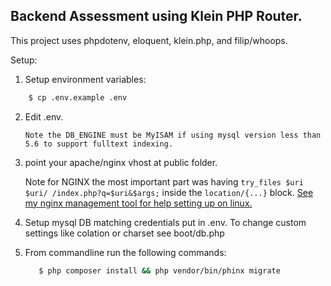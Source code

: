 ## Backend Assessment using Klein PHP Router.

This project uses phpdotenv, eloquent, klein.php, and filip/whoops. 

Setup: 

1. Setup environment variables: 
```bash 
    $ cp .env.example .env
``` 
2. Edit .env. 

    ```Note the DB_ENGINE must be MyISAM if using mysql version less than 5.6 to support fulltext indexing.``` 

2. point your apache/nginx vhost at public folder.  

    Note for NGINX the most important part was having ```try_files $uri $uri/ /index.php?q=$uri&$args;``` inside the ```location/{...}``` block. 
    [See my nginx management tool for help setting up on linux.](https://github.com/patrickcurl/ngTool)

3. Setup mysql DB matching credentials put in .env. To change custom settings like colation or charset see boot/db.php

4. From commandline run the following commands: 
    ```bash
       $ php composer install && php vendor/bin/phinx migrate
    ```